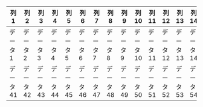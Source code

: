<div style="overflow-x: auto;">
  <table>
    <thead>
      <tr>
        <th>列1</th>
        <th>列2</th>
        <th>列3</th>
        <th>列4</th>
        <th>列5</th>
        <th>列6</th>
        <th>列7</th>
        <th>列8</th>
        <th>列9</th>
        <th>列10</th>
        <th>列11</th>
        <th>列12</th>
        <th>列13</th>
        <th>列14</th>
        <th>列15</th>
        <th>列16</th>
        <th>列17</th>
        <th>列18</th>
        <th>列19</th>
        <th>列20</th>
        <th>列21</th>
        <th>列22</th>
        <th>列23</th>
        <th>列24</th>
        <th>列25</th>
        <th>列26</th>
        <th>列27</th>
        <th>列28</th>
        <th>列29</th>
        <th>列30</th>
        <th>列31</th>
        <th>列32</th>
        <th>列33</th>
        <th>列34</th>
        <th>列35</th>
        <th>列36</th>
        <th>列37</th>
        <th>列38</th>
        <th>列39</th>
        <th>列40</th>
      </tr>
    </thead>
    <tbody>
      <tr>
        <td>データ1</td>
        <td>データ2</td>
        <td>データ3</td>
        <td>データ4</td>
        <td>データ5</td>
        <td>データ6</td>
        <td>データ7</td>
        <td>データ8</td>
        <td>データ9</td>
        <td>データ10</td>
        <td>データ11</td>
        <td>データ12</td>
        <td>データ13</td>
        <td>データ14</td>
        <td>データ15</td>
        <td>データ16</td>
        <td>データ17</td>
        <td>データ18</td>
        <td>データ19</td>
        <td>データ20</td>
        <td>データ21</td>
        <td>データ22</td>
        <td>データ23</td>
        <td>データ24</td>
        <td>データ25</td>
        <td>データ26</td>
        <td>データ27</td>
        <td>データ28</td>
        <td>データ29</td>
        <td>データ30</td>
        <td>データ31</td>
        <td>データ32</td>
        <td>データ33</td>
        <td>データ34</td>
        <td>データ35</td>
        <td>データ36</td>
        <td>データ37</td>
        <td>データ38</td>
        <td>データ39</td>
        <td>データ40</td>
      </tr>
      <tr>
        <td>データ41</td>
        <td>データ42</td>
        <td>データ43</td>
        <td>データ44</td>
        <td>データ45</td>
        <td>データ46</td>
        <td>データ47</td>
        <td>データ48</td>
        <td>データ49</td>
        <td>データ50</td>
        <td>データ51</td>
        <td>データ52</td>
        <td>データ53</td>
        <td>データ54</td>
        <td>データ55</td>
        <td>データ56</td>
        <td>データ57</td>
        <td>データ58</td>
        <td>データ59</td>
        <td>データ60</td>
        <td>データ61</td>
        <td>データ62</td>
        <td>データ63</td>
        <td>データ64</td>
        <td>データ65</td>
        <td>データ66</td>
        <td>データ67</td>
        <td>データ68</td>
        <td>データ69</td>
        <td>データ70</td>
        <td>データ71</td>
        <td>データ72</td>
        <td>データ73</td>
        <td>データ74</td>
        <td>データ75</td>
        <td>データ76</td>
        <td>データ77</td>
        <td>データ78</td>
        <td>データ79</td>
        <td>データ80</td>
      </tr>
    </tbody>
  </table>
</div>
